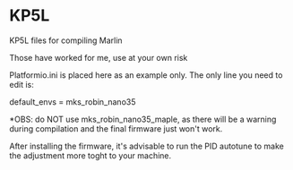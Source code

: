 # KP5L
KP5L files for compiling Marlin 

Those have worked for me, use at your own risk

Platformio.ini is placed here as an example only. The only line you need to edit is:

default_envs = mks_robin_nano35

*OBS: do NOT use mks_robin_nano35_maple, as there will be a warning during compilation and the final firmware just won't work.

After installing the firmware, it's advisable to run the PID autotune to make the adjustment more toght to your machine.
